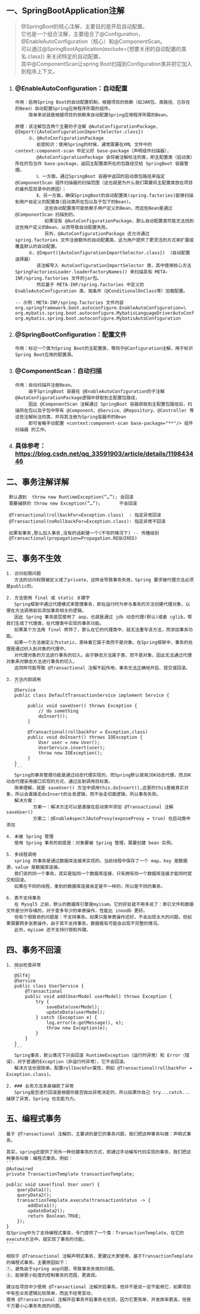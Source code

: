 ## 一、SpringBootApplication注解

> @SpringBoot的核心注解，主要目的是开启自动配置。  
> 它也是一个组合注解，主要组合了@Configuration，@EnableAutoConfiguration（核心）和@ComponentScan。  
> 可以通过@SpringBootApplication(exclude={想要关闭的自动配置的类名.class})
> 来关闭特定的自动配置，   
> 其中@ComponentScan让spring Boot扫描到Configuration类并把它加入到程序上下文。

1. ### @EnableAutoConfiguration：自动配置
       作用：启用Spring Boot的自动配置机制，根据项目的依赖（如JAR包、类路径、已存在的Bean）自动配置Spring应用程序所需的组件。
            简单来说就是根据项目的依赖来自动配置Spring应用程序所需的Bean。
       
       原理：该注解包含两个主要的子注解 @AutoConfigurationPackage、@Import({AutoConfigurationImportSelector.class})
            ①、@AutoConfigurationPackage
               前提知识：使用Spring的时候，通常需要在XML 文件中的 context:component-scan 中定义好 base-package（声明组件扫描器），
               @AutoConfigurationPackage 会将被注解标注的类，即主配置类（启动类）所在的包当作 base-package，返回主配置类所在的包路径交给 SpringBoot 容器管理。
               Ⅰ、一方面，通过SpringBoot 容器中返回的启动类包路径来指定 @ComponentScan 组件扫描器的扫描范围（这也就是为什么我们需要将主配置类放在项目的最外层目录中的原因）；
               Ⅱ、另一方面，确保SpringBoot的自动配置类(spring.factories)能够扫描到用户自定义的配置类(启动类所在包以及子包下的Bean)。
                  这些自动配置类可能依赖于用户定义的Bean，而这些Bean是通过 @ComponentScan 扫描到的。
                  如果没有 @AutoConfigurationPackage，那么自动配置类可能无法找到这些用户定义的Bean，从而导致自动配置失败。
                  另外，@AutoConfigurationPackage 还允许通过 spring.factories 文件注册额外的自动配置类，这为用户提供了更灵活的方式来扩展或覆盖默认的自动配置。
            ②、@Import({AutoConfigurationImportSelector.class}) （自动配置选择器）
               该注解导入 AutoConfigurationImportSelector 类，其中使用核心方法 SpringFactoriesLoader.loaderFactoryNames() 来扫描具有 META-INF/spring.factories 文件的jar包。
               然后基于 META-INF/spring.factories 中定义的 EnableAutoConfiguration 类，按条件（@ConditionalOnClass等）加载配置。

       -- 示例：META-INF/spring.factories 文件内容
       org.springframework.boot.autoconfigure.EnableAutoConfiguration=\
       org.mybatis.spring.boot.autoconfigure.MybatisLanguageDriverAutoConfiguration,\
       org.mybatis.spring.boot.autoconfigure.MybatisAutoConfiguration

2. ### @SpringBootConfiguration：配置文件
       作用：标记一个类为Spring Boot的主配置类，等同于@Configuration注解，用于标识Spring Boot应用的配置源。

3. ### @ComponentScan：自动扫描
       作用：自动扫描并注册Bean。
            由于SpringBoot 容器在 @EnableAutoConfiguration的子注解 @AutoConfigurationPackage逻辑中获取到主配置包路径，
            因此 @ComponentScan 注解通过 SpringBoot 容器获取到主配置包路径后，扫描所在包以及子包中带有 @Component、@Service、@Repository、@Controller 等这些注解标注的类，并将其注册为Spring容器中的Bean
            即可省略手动配置 <context:component-scan base-package="**"/> 组件扫描器 的工作。

4. ### 具体参考：https://blog.csdn.net/qq_33591903/article/details/119843446

## 二、事务注解详解

     默认遇到  throw new RuntimeException(“…”); 会回滚
     需要捕获的 throw new Exception(“…”);       不会回滚

     @Transactional(rollbackFor=Exception.class)  : 指定异常回滚
     @Transactional(noRollbackFor=Exception.class): 指定异常不回滚

     如果有事务,那么加入事务,没有的话新建一个(不写的情况下) -- 传播级别
     @Transactional(propagation=Propagation.REQUIRED)

## 三、事务不生效

    1. 访问权限问题  
       方法的访问权限被定义成了private，这样会导致事务失效，Spring 要求被代理方法必须是public的。
   
    2. 方法使用 final 或 static 关键字    
       Spring框架中通过代理模式来管理事务，即在运行时为参与事务的方法创建代理对象，以便在方法调用前后添加事务相关的逻辑。
       因此 Spring 事务底层使用了 aop，也就是通过 jdk 动态代理(默认)或者 cglib，帮我们生成了代理类，在代理类中实现的事务功能。
       如果某个方法用 final 修饰了，那么在它的代理类中，就无法重写该方法，而添加事务功能。  
       如果一个方法被定义为static，意味着它属于类而不是对象。在Spring框架中，事务的处理是通过织入到对象的代理中，
       对代理对象的方法进行事务的切入。由于静态方法属于类，而不是对象，因此无法通过代理对象来对静态方法进行事务的切入，
       这同样可能导致 @Transactional 注解不起作用，事务无法正确地开启、提交或回滚。
   
    3. 方法内部调用  
       ```
       @Service
       public class DefaultTransactionService implement Service {
       
            public void saveUser() throws Exception {
                // do something
                doInsert();
            }
       
            @Transactional(rollbackFor = Exception.class)
            public void doInsert() throws IOException {
                User user = new User();
                UserService.insert(user);
                throw new IOException();
            }
       }
       ```
       Spring的事务管理功能是通过动态代理实现的，而Spring默认使用JDK动态代理，而JDK动态代理采用接口实现的方式，通过反射调用目标类。  
       简单理解，就是 saveUser() 方法中调用this.doInsert(),这里的this是被真实对象，所以会直接走doInsert的业务逻辑，而不会走切面逻辑，所以事务失败。  
       解决方案：    
              方案一：解决方法可以是直接在启动类中添加 @Transactional 注解 saveUser()  
              方案二：@EnableAspectJAutoProxy(exposeProxy = true) 在启动类中添加
   
    4. 未被 Spring 管理  
       使用 Spring 事务的前提是：对象要被 Spring 管理，需要创建 bean 实例。  
   
    5. 多线程调用  
       spring 的事务是通过数据库连接来实现的。当前线程中保存了一个 map，key 是数据源，value 是数据库连接。  
       我们说的同一个事务，其实是指同一个数据库连接，只有拥有同一个数据库连接才能同时提交和回滚。  
       如果在不同的线程，拿到的数据库连接肯定是不一样的，所以是不同的事务。
  
    6. 表不支持事务  
       在 Mysql5 之前，默认的数据库引擎是myisam。它的好处就不用多说了：索引文件和数据文件是分开存储的，对于查多写少的单表操作，性能比 innodb 更好。  
       但有个很致命的问题是：不支持事务。如果只是单表操作还好，不会出现太大的问题。但如果需要跨多张表操作，由于其不支持事务，数据极有可能会出现不完整的情况。  
       此外，myisam 还不支持行锁和外键。

## 四、事务不回滚

    1. 抛出检查异常
       ```
       @Slf4j
       @Service
       public class UserService {
           @Transactional
           public void add(UserModel userModel) throws Exception {
               try {
                   saveData(userModel);
                   updateData(userModel);
               } catch (Exception e) {
                   log.error(e.getMessage(), e);
                   throw new Exception(e);
               }
           }
       }
       ```
       Spring事务，默认情况下只会回滚 RuntimeException（运行时异常）和 Error（错误），对于普通的Exception（非运行时异常），它不会回滚。  
       解决方法也很简单。配置rollbackFor属性，例如 @Transactional(rollbackFor = Exception.class)。
   
    2. ### 业务方法本身捕获了异常
       Spring是否进行回滚是根据你是否抛出异常决定的，所以如果你自己 try...catch... 捕获了异常，Spring 也无能为力。

## 五、编程式事务

    基于 @Transactional 注解的，主要讲的是它的事务问题，我们把这种事务叫做：声明式事务。
    
    其实，spring还提供了另外一种创建事务的方式，即通过手动编写代码实现的事务，我们把这种事务叫做：编程式事务。例如：
    ```
    @Autowired
    private TransactionTemplate transactionTemplate;
    
    public void save(final User user) {
        queryData1();
        queryData2();
        transactionTemplate.execute(transactionStatus -> {
            addData1();
            updateData2();
            return Boolean.TRUE;
        });
    }
    在Spring中为了支持编程式事务，专门提供了一个类：TransactionTemplate，在它的execute方法中，就实现了事务的功能。
    ```
    
    相较于 @Transactional 注解声明式事务，更建议大家使用，基于TransactionTemplate的编程式事务。主要原因如下：  
    ①、避免由于spring aop问题，导致事务失效的问题。
    ②、能够更小粒度的控制事务的范围，更直观。

    建议在项目中少使用 @Transactional 注解开启事务。但并不是说一定不能用它，如果项目中有些业务逻辑比较简单，而且不经常变动，
    使用 @Transactional 注解开启事务开启事务也无妨，因为它更简单，开发效率更高，但是千万要小心事务失效的问题。
